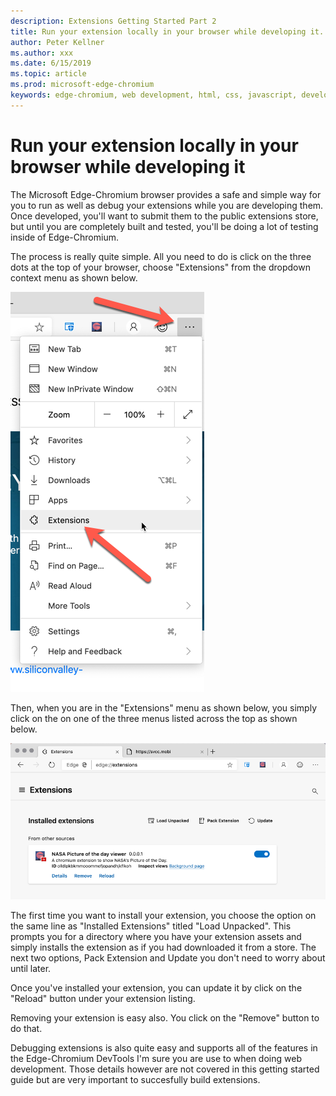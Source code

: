 ```yaml
---
description: Extensions Getting Started Part 2
title: Run your extension locally in your browser while developing it.
author: Peter Kellner
ms.author: xxx
ms.date: 6/15/2019
ms.topic: article
ms.prod: microsoft-edge-chromium
keywords: edge-chromium, web development, html, css, javascript, developer, extensions
---
```


# Run your extension locally in your browser while developing it

The Microsoft Edge-Chromium browser provides a safe and simple way for you to run as well as debug your extensions while you are developing them.  Once developed, you'll want to submit them to the public extensions store, but until you are completely built and tested, you'll be doing a lot of testing inside of Edge-Chromium.

The process is really quite simple.  All you need to do is click on the three dots at the top of your browser, choose "Extensions" from the dropdown context menu as shown below.

![](media-part2-threedots.png)

Then, when you are in the "Extensions" menu as shown below, you simply click on the on one of the three menus listed across the top as shown below.

![](media/part2-extensions-menu1.png)

The first time you want to install your extension, you choose the option on the same line as "Installed Extensions" titled "Load Unpacked".  This prompts you for a directory where you have your extension assets and simply installs the extension as if you had downloaded it from a store.  The next two options, Pack Extension and Update you don't need to worry about until later.

Once you've installed your extension, you can update it by click on the "Reload" button under your extension listing.

Removing your extension is easy also. You click on the "Remove" button to do that.

Debugging extensions is also quite easy and supports all of the features in the Edge-Chromium DevTools I'm sure you are use to when doing web development.  Those details however are not covered in this getting started guide but are very important to succesfully build extensions.

